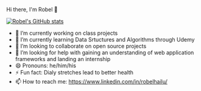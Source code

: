Hi there, I'm Robel 👋

[![Robel's GitHub stats](https://github-readme-stats.vercel.app/api?username=Robel-003)](https://github.com/Robel-003/github-readme-stats)

- 🔭 I’m currently working on class projects
- 🌱 I’m currently learning Data Srtuctures and Algorithms through Udemy 
- 👯 I’m looking to collaborate on open source projects
- 🤔 I’m looking for help with gaining an understanding of web application frameworks and landing an internship
- 😄 Pronouns: he/him/his
- ⚡ Fun fact: Dialy stretches lead to better health
- 📫 How to reach me: https://www.linkedin.com/in/robelhailu/
